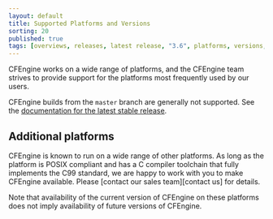 ```yaml
---
layout: default
title: Supported Platforms and Versions
sorting: 20
published: true
tags: [overviews, releases, latest release, "3.6", platforms, versions, support]
---
```


CFEngine works on a wide range of platforms, and the CFEngine team strives to
provide support for the platforms most frequently used by our users.

CFEngine builds from the `master` branch are generally not supported. See the
[documentation for the latest stable release](https://docs.cfengine.com/latest/).

<!-- TODO: comment above paragraph, remote comment from here and update platform list

## Enterprise Server ##

| Platform     | Versions   | Architecture    |
|:--------------:|:-----------:|:---------------:|
| CentOS 	| 5, 6 	| x86-64   |
| Debian 	| 6, 7 	| x86-64   |
| RHEL 	| 5, 6 	| x86-64   |
| SLES 	| 11 	| x86-64   |
| Ubuntu 	| 10.04, 12.04 	| x86-64   |


## Hosts ##

Any host can be a policy server in Community installations of CFEngine.

| OS              | Versions     | Architectures      |
|-----------------|--------------|--------------------|
| AIX 	| 5.3*, 6, 7 	| PowerPC   |
| CentOS 	| 4, 5, 6 	| x86-64, x86   |
| Debian 	| 6, 7 	| x86-64, x86   |
| RedHat 	| 4, 5, 6 	| x86-64, x86   |
| SLES 	| 10, 11 	| x86-64, x86   |
| Solaris 	| 9 	| SPARC   |
| Solaris 	| 10, 11** 	| x86-64, UltraSparc   |
| Ubuntu 	| 10.04, 12.04 	| x86-64, x86   |
| Windows 	| 2008 	| x86-64, x86   |
| Windows 	| 2008, 2012 	| x86-64   |

\* AIX 5.3 is required to have "5300-05-CSP" or later
\* Solaris 11 is currently experimental

CFEngine Enterprise has [Virtual I/O Server (VIOS) Recognized status](http://www.ibm.com/partnerworld/gsd/solutiondetails.do?solution=48493) from IBM.
This means that CFEngine Enterprise has been technically verified by IBM
to be installed in and manage VIOS environments.

## Hub/Host compatibility ##

An upgrade path from previous versions will be made available in 3.6.1.

Some data will not be available from older hosts, and the policy you serve
needs to take into account hosts with different versions.

-->

## Additional platforms ##

CFEngine is known to run on a wide range of other platforms. As long as the
platform is POSIX compliant and has a C compiler toolchain that fully implements
the C99 standard, we are happy to work with you to make CFEngine available.
Please [contact our sales team][contact us] for details.

Note that availability of the current version of CFEngine on these platforms
does not imply availability of future versions of CFEngine.

